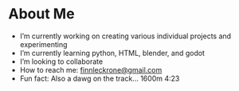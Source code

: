 # About Me

<!--
**finnJAMin37/finnJAMin37** is a ✨ _special_ ✨ repository because its `README.md` (this file) appears on your GitHub profile.
-->


- I’m currently working on creating various individual projects and experimenting
- I’m currently learning python, HTML, blender, and godot
- I’m looking to collaborate
- How to reach me: finnleckrone@gmail.com
- Fun fact: Also a dawg on the track... 1600m 4:23

